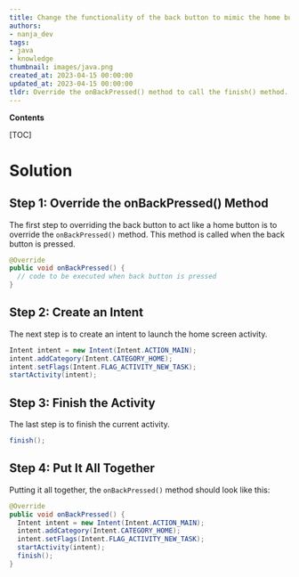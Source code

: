 ```yaml
---
title: Change the functionality of the back button to mimic the home button
authors:
- nanja_dev
tags:
- java
- knowledge
thumbnail: images/java.png
created_at: 2023-04-15 00:00:00
updated_at: 2023-04-15 00:00:00
tldr: Override the onBackPressed() method to call the finish() method.
---
```


**Contents**

[TOC]

# Solution

## Step 1: Override the onBackPressed() Method

The first step to overriding the back button to act like a home button is to override the `onBackPressed()` method. This method is called when the back button is pressed.

```java
@Override 
public void onBackPressed() { 
  // code to be executed when back button is pressed 
} 
```

## Step 2: Create an Intent

The next step is to create an intent to launch the home screen activity.

```java
Intent intent = new Intent(Intent.ACTION_MAIN); 
intent.addCategory(Intent.CATEGORY_HOME); 
intent.setFlags(Intent.FLAG_ACTIVITY_NEW_TASK); 
startActivity(intent); 
```

## Step 3: Finish the Activity

The last step is to finish the current activity.

```java
finish(); 
```

## Step 4: Put It All Together

Putting it all together, the `onBackPressed()` method should look like this:

```java
@Override 
public void onBackPressed() { 
  Intent intent = new Intent(Intent.ACTION_MAIN); 
  intent.addCategory(Intent.CATEGORY_HOME); 
  intent.setFlags(Intent.FLAG_ACTIVITY_NEW_TASK); 
  startActivity(intent); 
  finish(); 
} 
```

